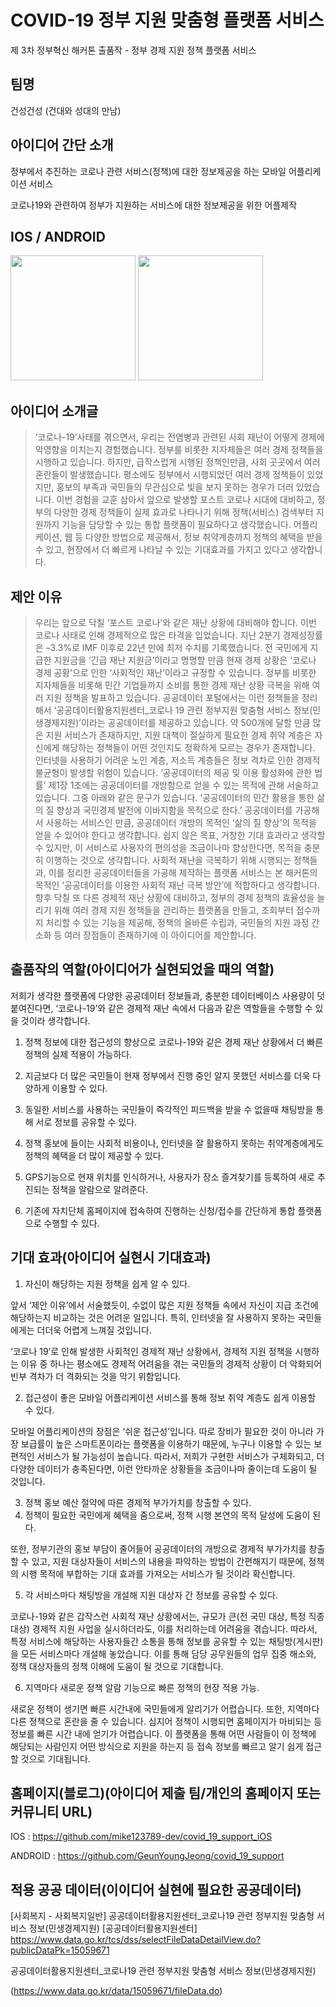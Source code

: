 # COVID-19 정부 지원 맞춤형 플랫폼 서비스
제 3차 정부혁신 해커톤 출품작 - 정부 경제 지원 정책 플랫폼 서비스

## 팀명

건성건성
(건대와 성대의 만남)

## 아이디어 간단 소개

정부에서 추진하는 코로나 관련 서비스(정책)에 대한 정보제공을 하는 모바일 어플리케이션 서비스

코로나19와 관련하여 정부가 지원하는 서비스에 대한 정보제공을 위한 어플제작

## IOS / ANDROID
<div>
<img src = "https://user-images.githubusercontent.com/28976984/102909067-bc150780-44bb-11eb-864f-97a9a1f09a05.png" width = "200">
<img src = "https://user-images.githubusercontent.com/28976984/102909068-bd463480-44bb-11eb-8564-8af111d49be0.png" width = "200">
</div>

## 아이디어 소개글

> ‘코로나-19’사태를 겪으면서, 우리는 전염병과 관련된 사회 재난이 어떻게 경제에 악영향을 미치는지 경험했습니다. 정부를 비롯한 지자체들은 여러 경제 정책들을 시행하고 있습니다. 하지만, 급작스럽게 시행된 정책인만큼, 사회 곳곳에서 여러 혼란들이 발생했습니다.
> 평소에도 정부에서 시행되었던 여러 경제 정책들이 있었지만, 홍보의 부족과 국민들의 무관심으로 빛을 보지 못하는 경우가 더러 있었습니다.
> 이번 경험을 교훈 삼아서 앞으로 발생할 포스트 코로나 시대에 대비하고, 정부의 다양한 경제 정책들이 실제 효과로 나타나기 위해 정책(서비스) 검색부터 지원까지 기능을 담당할 수 있는 통합 플랫폼이 필요하다고 생각했습니다. 어플리케이션, 웹 등 다양한 방법으로 제공해서, 정보 취약계층까지 정책의 혜택을 받을 수 있고, 현장에서 더 빠르게 나타날 수 있는 기대효과를 가지고 있다고 생각합니다.

## 제안 이유

> 우리는 앞으로 닥칠 ‘포스트 코로나’와 같은 재난 상황에 대비해야 합니다. 이번 코로나 사태로 인해 경제적으로 많은 타격을 입었습니다. 지난 2분기 경제성장률은 –3.3%로 IMF 이후로 22년 만에 최저 수치를 기록했습니다. 전 국민에게 지급한 지원금을 ‘긴급 재난 지원금’이라고 명명할 만큼 현재 경제 상황은 ‘코로나 경제 공황’으로 인한 ‘사회적인 재난’이라고 규정할 수 있습니다. 정부를 비롯한 지자체들을 비롯해 민간 기업들까지 소비를 통한 경제 재난 상황 극복을 위해 여러 지원 정책을 발표하고 있습니다.
> 공공데이터 포털에서는 이런 정책들을 정리해서 ‘공공데이터활용지원센터_코로나 19 관련 정부지원 맞춤형 서비스 정보(민생경제지원)’이라는 공공데이터를 제공하고 있습니다.
> 약 500개에 달할 만큼 많은 지원 서비스가 존재하지만, 지원 대책이 절실하게 필요한 경제 취약 계층은 자신에게 해당하는 정책들이 어떤 것인지도 정확하게 모르는 경우가 존재합니다. 인터넷을 사용하기 어려운 노인 계층, 저소득 계층들은 정보 격차로 인한 경제적 불균형이 발생할 위험이 있습니다.
> ‘공공데이터의 제공 및 이용 활성화에 관한 법률’ 제1장 1조에는 공공데이터를 개방함으로 얻을 수 있는 목적에 관해 서술하고 있습니다. 그중 아래와 같은 문구가 있습니다. ‘공공데이터의 민간 활용을 통한 삶의 질 향상과 국민경제 발전에 이바지함을 목적으로 한다.’
> 공공데이터를 가공해서 사용하는 서비스인 만큼, 공공데이터 개방의 목적인 ‘삶의 질 향상’의 목적을 얻을 수 있어야 한다고 생각합니다. 쉽지 않은 목표, 거창한 기대 효과라고 생각할 수 있지만, 이 서비스로 사용자의 편의성을 조금이나마 향상한다면, 목적을 충분히 이행하는 것으로 생각합니다.
> 사회적 재난을 극복하기 위해 시행되는 정책들과, 이를 정리한 공공데이터들을 가공해 제작하는 플랫폼 서비스는 본 해커톤의 목적인 ‘공공데이터를 이용한 사회적 재난 극복 방안’에 적합하다고 생각합니다.
> 향후 닥칠 또 다른 경제적 재난 상황에 대비하고, 정부의 경제 정책의 효율성을 늘리기 위해 여러 경제 지원 정책들을 관리하는 플랫폼을 만들고, 조회부터 접수까지 처리할 수 있는 기능을 제공해, 정책의 올바른 수립과, 국민들의 지원 과정 간소화 등 여러 장점들이 존재하기에 이 아이디어를 제안합니다.

## 출품작의 역할(아이디어가 실현되었을 때의 역할)

저희가 생각한 플랫폼에 다양한 공공데이터 정보들과, 충분한 데이터베이스 사용량이 덧붙여진다면, ‘코로나-19’와 같은 경제적 재난 속에서 다음과 같은 역할들을 수행할 수 있을 것이라 생각합니다.

1. 정책 정보에 대한 접근성의 향상으로 코로나-19와 같은 경제 재난 상황에서 더 빠른 정책의 실제 적용이 가능하다.

2. 지금보다 더 많은 국민들이 현재 정부에서 진행 중인 알지 못했던 서비스를 더욱 다양하게 이용할 수 있다.

3. 동일한 서비스를 사용하는 국민들이 즉각적인 피드백을 받을 수 없을때 채팅방을 통해 서로 정보를 공유할 수 있다.

4. 정책 홍보에 들이는 사회적 비용이나, 인터넷을 잘 활용하지 못하는 취약계층에게도 정책의 혜택을 더 많이 제공할 수 있다.

5. GPS기능으로 현재 위치를 인식하거나, 사용자가 장소 즐겨찾기를 등록하여 새로 추진되는 정책을 알람으로 알려준다.

6. 기존에 자치단체 홈페이지에 접속하여 진행하는 신청/접수를 간단하게 통합 플랫폼으로 수행할 수 있다.


## 기대 효과(아이디어 실현시 기대효과)

1. 자신이 해당하는 지원 정책을 쉽게 알 수 있다.

앞서 ‘제안 이유’에서 서술했듯이, 수없이 많은 지원 정책들 속에서 자신이 지급 조건에 해당하는지 비교하는 것은 어려운 일입니다. 특히, 인터넷을 잘 사용하지 못하는 국민들에게는 더더욱 어렵게 느껴질 것입니다.

‘코로나 19’로 인해 발생한 사회적인 경제적 재난 상황에서, 경제적 지원 정책을 시행하는 이유 중 하나는 평소에도 경제적 어려움을 겪는 국민들의 경제적 상황이 더 악화되어 빈부 격차가 더 격화되는 것을 막기 위함입니다.

2. 접근성이 좋은 모바일 어플리케이션 서비스를 통해 정보 취약 계층도 쉽게 이용할 수 있다.

모바일 어플리케이션의 장점은 ‘쉬운 접근성’입니다. 따로 장비가 필요한 것이 아니라 가장 보급률이 높은 스마트폰이라는 플랫폼을 이용하기 때문에, 누구나 이용할 수 있는 보편적인 서비스가 될 가능성이 높습니다. 따라서, 저희가 구현한 서비스가 구체화되고, 더 다양한 데이터가 충족된다면, 이런 안타까운 상황들을 조금이나마 줄이는데 도움이 될 것입니다.

3. 정책 홍보 예산 절약에 따른 경제적 부가가치를 창출할 수 있다.
4. 정책이 필요한 국민에게 혜택을 줌으로써, 정책 시행 본연의 목적 달성에 도움이 된다.

또한, 정부기관의 홍보 부담이 줄어들어 공공데이터의 개방으로 경제적 부가가치를 창출할 수 있고, 지원 대상자들이 서비스의 내용을 파악하는 방법이 간편해지기 때문에, 정책의 시행 목적에 부합하는 기대 효과를 가져오는 서비스가 될 것이라 확신합니다.

5. 각 서비스마다 채팅방을 개설해 지원 대상자 간 정보를 공유할 수 있다.

코로나-19와 같은 갑작스런 사회적 재난 상황에서는, 규모가 큰(전 국민 대상, 특정 직종 대상) 경제적 지원 사업을 실시하더라도, 이를 처리하는데 어려움을 겪습니다.
따라서, 특정 서비스에 해당하는 사용자들간 소통을 통해 정보를 공유할 수 있는 채팅방(게시판)을 모든 서비스마다 개설해 놓았습니다. 이를 통해 담당 공무원들의 업무 집중 해소와, 정책 대상자들의 정책 이해에 도움이 될 것으로 기대합니다.

6. 지역마다 새로운 정책 알람 기능으로 빠른 정책의 현장 적용 가능.

새로운 정책이 생기면 빠른 시간내에 국민들에게 알리기가 어렵습니다. 또한, 지역마다 다른 정책으로 혼란을 줄 수 있습니다. 심지어 정책이 시행되면 홈페이지가 마비되는 등 정보를 빠른 시간 내에 얻기가 어렵습니다. 이 플랫폼을 통해 어떤 사람들이 이 정책에 해당되는 사람인지 어떤 방식으로 지원을 하는지 등 접속 정보를 빠르고 알기 쉽게 접근할 것으로 기대됩니다.

## 홈페이지(블로그)(아이디어 제출 팀/개인의 홈페이지 또는 커뮤니티 URL)

IOS : https://github.com/mike123789-dev/covid_19_support_iOS

ANDROID : https://github.com/GeunYoungJeong/covid_19_support

## 적용 공공 데이터(이이디어 실현에 필요한 공공데이터)

[사회복지 - 사회복지일반] 공공데이터활용지원센터_코로나19 관련 정부지원 맞춤형 서비스 정보(민생경제지원)   [공공데이터활용지원센터]
https://www.data.go.kr/tcs/dss/selectFileDataDetailView.do?publicDataPk=15059671

공공데이터활용지원센터_코로나19 관련 정부지원 맞춤형 서비스 정보(민생경제지원)

(https://www.data.go.kr/data/15059671/fileData.do)


